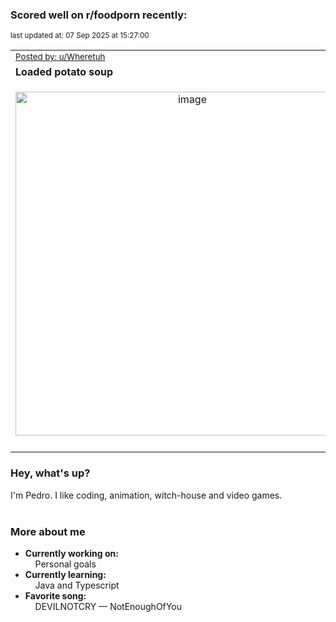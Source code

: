 ### Scored well on r/foodporn recently:

<p align="left"><sub>last updated at: 07 Sep 2025 at 15:27:00</sub></p>

|   |
| --- |
| <sub>[Posted by: u/Wheretuh][source]</sub> |
| **Loaded potato soup** | 
|<p align="center"> <img alt="image" src="https://i.redd.it/f7tf38wbdnmf1.jpeg" width="550" /> </p>|
|   |

### Hey, what's up?

I'm Pedro. I like coding, animation, witch-house and video games.<br><br>

### More about me
- **Currently working on:**  
&nbsp;&nbsp;&nbsp;&nbsp;Personal goals
- **Currently learning:**  
&nbsp;&nbsp;&nbsp;&nbsp;Java and Typescript
- **Favorite song:**  
&nbsp;&nbsp;&nbsp;&nbsp;DEVILNOTCRY — NotEnoughOfYou<br><br>

  



  
  
  
[linkedin]: https://linkedin.com/in/pedro-h-r-gomes-8a487b14a/
[gmail]: mailto:pilique11@gmail.com
[source]: https://reddit.com/r/FoodPorn/comments/1n65k7g/loaded_potato_soup/
[redditAPI]: https://www.reddit.com/dev/api/